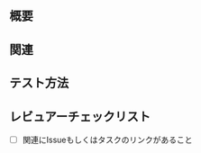 ## 概要

<!-- このPRの目的と概要を完結に説明してください -->

## 関連

<!-- このPRが関連するIssueやProjectsのタスクを追記してください -->

## テスト方法

<!-- このPRに関するテストケースなどを記述してください -->

## レビュアーチェックリスト

- [ ] 関連にIssueもしくはタスクのリンクがあること
